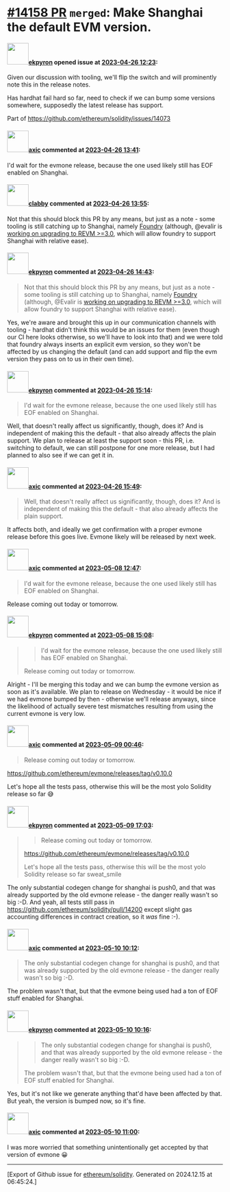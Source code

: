 # [\#14158 PR](https://github.com/ethereum/solidity/pull/14158) `merged`: Make Shanghai the default EVM version.

#### <img src="https://avatars.githubusercontent.com/u/1347491?v=4" width="50">[ekpyron](https://github.com/ekpyron) opened issue at [2023-04-26 12:23](https://github.com/ethereum/solidity/pull/14158):

Given our discussion with tooling, we'll flip the switch and will prominently note this in the release notes.

Has hardhat fail hard so far, need to check if we can bump some versions somewhere, supposedly the latest release has support.

Part of https://github.com/ethereum/solidity/issues/14073

#### <img src="https://avatars.githubusercontent.com/u/20340?v=4" width="50">[axic](https://github.com/axic) commented at [2023-04-26 13:41](https://github.com/ethereum/solidity/pull/14158#issuecomment-1523445100):

I'd wait for the evmone release, because the one used likely still has EOF enabled on Shanghai.

#### <img src="https://avatars.githubusercontent.com/u/8406232?u=6231878ec8f12db65958b01da2b60bd8577c4964&v=4" width="50">[clabby](https://github.com/clabby) commented at [2023-04-26 13:55](https://github.com/ethereum/solidity/pull/14158#issuecomment-1523466274):

Not that this should block this PR by any means, but just as a note - some tooling is still catching up to Shanghai, namely [Foundry](https://github.com/foundry-rs/foundry) (although, @evalir is [working on upgrading to REVM >=3.0](https://github.com/foundry-rs/foundry/pull/4757), which will allow foundry to support Shanghai with relative ease).

#### <img src="https://avatars.githubusercontent.com/u/1347491?v=4" width="50">[ekpyron](https://github.com/ekpyron) commented at [2023-04-26 14:43](https://github.com/ethereum/solidity/pull/14158#issuecomment-1523543706):

> Not that this should block this PR by any means, but just as a note - some tooling is still catching up to Shanghai, namely [Foundry](https://github.com/foundry-rs/foundry) (although, @Evalir is [working on upgrading to REVM >=3.0](https://github.com/foundry-rs/foundry/pull/4757), which will allow foundry to support Shanghai with relative ease).

Yes, we're aware and brought this up in our communication channels with tooling - hardhat didn't think this would be an issues for them (even though our CI here looks otherwise, so we'll have to look into that) and we were told that foundry always inserts an explicit evm version, so they won't be affected by us changing the default (and can add support and flip the evm version they pass on to us in their own time).

#### <img src="https://avatars.githubusercontent.com/u/1347491?v=4" width="50">[ekpyron](https://github.com/ekpyron) commented at [2023-04-26 15:14](https://github.com/ethereum/solidity/pull/14158#issuecomment-1523595422):

> I'd wait for the evmone release, because the one used likely still has EOF enabled on Shanghai.

Well, that doesn't really affect us significantly, though, does it? And is independent of making this the default - that also already affects the plain support. We plan to release at least the support soon - this PR, i.e. switching to default, we can still postpone for one more release, but I had planned to also see if we can get it in.

#### <img src="https://avatars.githubusercontent.com/u/20340?v=4" width="50">[axic](https://github.com/axic) commented at [2023-04-26 15:49](https://github.com/ethereum/solidity/pull/14158#issuecomment-1523651605):

> Well, that doesn't really affect us significantly, though, does it? And is independent of making this the default - that also already affects the plain support. 

It affects both, and ideally we get confirmation with a proper evmone release before this goes live. Evmone likely will be released by next week.

#### <img src="https://avatars.githubusercontent.com/u/20340?v=4" width="50">[axic](https://github.com/axic) commented at [2023-05-08 12:47](https://github.com/ethereum/solidity/pull/14158#issuecomment-1538302553):

> I'd wait for the evmone release, because the one used likely still has EOF enabled on Shanghai.

Release coming out today or tomorrow.

#### <img src="https://avatars.githubusercontent.com/u/1347491?v=4" width="50">[ekpyron](https://github.com/ekpyron) commented at [2023-05-08 15:08](https://github.com/ethereum/solidity/pull/14158#issuecomment-1538524658):

> > I'd wait for the evmone release, because the one used likely still has EOF enabled on Shanghai.
> 
> Release coming out today or tomorrow.

Alright - I'll be merging this today and we can bump the evmone version as soon as it's available.
We plan to release on Wednesday - it would  be nice if we had evmone bumped by then - otherwise we'll release anyways, since the likelihood of actually severe test mismatches resulting from using the current evmone is very low.

#### <img src="https://avatars.githubusercontent.com/u/20340?v=4" width="50">[axic](https://github.com/axic) commented at [2023-05-09 00:46](https://github.com/ethereum/solidity/pull/14158#issuecomment-1539237525):

> Release coming out today or tomorrow.

 https://github.com/ethereum/evmone/releases/tag/v0.10.0

Let's hope all the tests pass, otherwise this will be the most yolo Solidity release so far 😅

#### <img src="https://avatars.githubusercontent.com/u/1347491?v=4" width="50">[ekpyron](https://github.com/ekpyron) commented at [2023-05-09 17:03](https://github.com/ethereum/solidity/pull/14158#issuecomment-1540546051):

> > Release coming out today or tomorrow.
> 
> https://github.com/ethereum/evmone/releases/tag/v0.10.0
> 
> Let's hope all the tests pass, otherwise this will be the most yolo Solidity release so far sweat_smile

The only substantial codegen change for shanghai is push0, and that was already supported by the old evmone release - the danger really wasn't so big :-D. And yeah, all tests still pass in https://github.com/ethereum/solidity/pull/14200 except slight gas accounting differences in contract creation, so it *was* fine :-).

#### <img src="https://avatars.githubusercontent.com/u/20340?v=4" width="50">[axic](https://github.com/axic) commented at [2023-05-10 10:12](https://github.com/ethereum/solidity/pull/14158#issuecomment-1541864722):

> The only substantial codegen change for shanghai is push0, and that was already supported by the old evmone release - the danger really wasn't so big :-D. 

The problem wasn't that, but that the evmone being used had a ton of EOF stuff enabled for Shanghai.

#### <img src="https://avatars.githubusercontent.com/u/1347491?v=4" width="50">[ekpyron](https://github.com/ekpyron) commented at [2023-05-10 10:16](https://github.com/ethereum/solidity/pull/14158#issuecomment-1541871088):

> > The only substantial codegen change for shanghai is push0, and that was already supported by the old evmone release - the danger really wasn't so big :-D.
> 
> The problem wasn't that, but that the evmone being used had a ton of EOF stuff enabled for Shanghai.

Yes, but it's not like we generate anything that'd have been affected by that. But yeah, the version is bumped now, so it's fine.

#### <img src="https://avatars.githubusercontent.com/u/20340?v=4" width="50">[axic](https://github.com/axic) commented at [2023-05-10 11:00](https://github.com/ethereum/solidity/pull/14158#issuecomment-1541944440):

I was more worried that something unintentionally get accepted by that version of evmone 😀


-------------------------------------------------------------------------------



[Export of Github issue for [ethereum/solidity](https://github.com/ethereum/solidity). Generated on 2024.12.15 at 06:45:24.]
